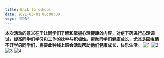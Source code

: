 ```yaml
---
title: Back to school
date: 2021-03-01 00:00:00
tags: "班会"
---
```

**本次活动的意义在于让同学们了解和掌握心理健康的内容，对症下药进行心理调试，提高同学们学习和工作的效率与积极性。帮助同学们健康成长，尤其是因疫情不开学的同学们，需要此种线上班会活动帮助他们健康成长，快乐生活。**
![1](1.jpg)
![2](2.jpg)
![3](3.jpg)
![4](4.jpg)